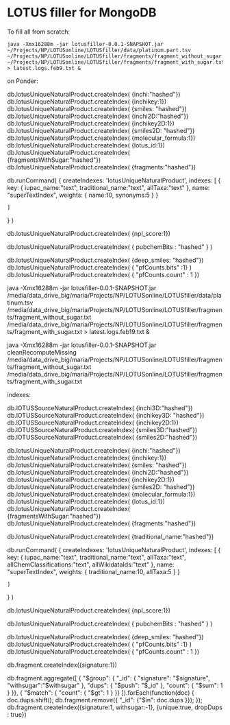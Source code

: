 # LOTUS filler for MongoDB

To fill all from scratch:

```
java -Xmx16288m -jar lotusfiller-0.0.1-SNAPSHOT.jar ~/Projects/NP/LOTUSonline/LOTUSfiller/data/platinum.part.tsv ~/Projects/NP/LOTUSonline/LOTUSfiller/fragments/fragment_without_sugar.txt ~/Projects/NP/LOTUSonline/LOTUSfiller/fragments/fragment_with_sugar.txt > latest.logs.feb9.txt &

````

on Ponder:

db.lotusUniqueNaturalProduct.createIndex( {inchi:"hashed"})
db.lotusUniqueNaturalProduct.createIndex( {inchikey:1})
db.lotusUniqueNaturalProduct.createIndex( {smiles: "hashed"})
db.lotusUniqueNaturalProduct.createIndex( {inchi2D:"hashed"})
db.lotusUniqueNaturalProduct.createIndex( {inchikey2D:1})
db.lotusUniqueNaturalProduct.createIndex( {smiles2D: "hashed"})
db.lotusUniqueNaturalProduct.createIndex( {molecular_formula:1})
db.lotusUniqueNaturalProduct.createIndex( {lotus_id:1})
db.lotusUniqueNaturalProduct.createIndex( {fragmentsWithSugar:"hashed"})
db.lotusUniqueNaturalProduct.createIndex( {fragments:"hashed"})

db.runCommand(
{
createIndexes: 'lotusUniqueNaturalProduct',
indexes: [
{
key: {
iupac_name:"text", traditional_name:"text", allTaxa:"text"
},
name: "superTextIndex",
weights: { name:10, synonyms:5 }
}

    ]

}
)

db.lotusUniqueNaturalProduct.createIndex( {npl_score:1})

db.lotusUniqueNaturalProduct.createIndex( { pubchemBits : "hashed" } )

db.lotusUniqueNaturalProduct.createIndex( {deep_smiles: "hashed"})
db.lotusUniqueNaturalProduct.createIndex( { "pfCounts.bits" :1} )
db.lotusUniqueNaturalProduct.createIndex( { "pfCounts.count" : 1 })

java -Xmx16288m -jar lotusfiller-0.0.1-SNAPSHOT.jar /media/data_drive_big/maria/Projects/NP/LOTUSonline/LOTUSfiller/data/platinum.tsv /media/data_drive_big/maria/Projects/NP/LOTUSonline/LOTUSfiller/fragments/fragment_without_sugar.txt /media/data_drive_big/maria/Projects/NP/LOTUSonline/LOTUSfiller/fragments/fragment_with_sugar.txt > latest.logs.feb19.txt &

java -Xmx16288m -jar lotusfiller-0.0.1-SNAPSHOT.jar cleanRecomputeMissing /media/data_drive_big/maria/Projects/NP/LOTUSonline/LOTUSfiller/fragments/fragment_without_sugar.txt /media/data_drive_big/maria/Projects/NP/LOTUSonline/LOTUSfiller/fragments/fragment_with_sugar.txt

indexes:

db.lOTUSSourceNaturalProduct.createIndex( {inchi3D:"hashed"})
db.lOTUSSourceNaturalProduct.createIndex( {inchikey3D: "hashed"})
db.lOTUSSourceNaturalProduct.createIndex( {inchikey2D:1})
db.lOTUSSourceNaturalProduct.createIndex( {smiles3D:"hashed"})
db.lOTUSSourceNaturalProduct.createIndex( {smiles2D:"hashed"})

db.lotusUniqueNaturalProduct.createIndex( {inchi:"hashed"})
db.lotusUniqueNaturalProduct.createIndex( {inchikey:1})
db.lotusUniqueNaturalProduct.createIndex( {smiles: "hashed"})
db.lotusUniqueNaturalProduct.createIndex( {inchi2D:"hashed"})
db.lotusUniqueNaturalProduct.createIndex( {inchikey2D:1})
db.lotusUniqueNaturalProduct.createIndex( {smiles2D: "hashed"})
db.lotusUniqueNaturalProduct.createIndex( {molecular_formula:1})
db.lotusUniqueNaturalProduct.createIndex( {lotus_id:1})
db.lotusUniqueNaturalProduct.createIndex( {fragmentsWithSugar:"hashed"})
db.lotusUniqueNaturalProduct.createIndex( {fragments:"hashed"})

db.lotusUniqueNaturalProduct.createIndex( {traditional_name:"hashed"})

db.runCommand(
{
createIndexes: 'lotusUniqueNaturalProduct',
indexes: [
{
key: {
iupac_name:"text", traditional_name:"text", allTaxa:"text", allChemClassifications:"text", allWikidataIds:"text"
},
name: "superTextIndex",
weights: { traditional_name:10, allTaxa:5 }
}

    ]

}
)

db.lotusUniqueNaturalProduct.createIndex( {npl_score:1})

db.lotusUniqueNaturalProduct.createIndex( { pubchemBits : "hashed" } )

db.lotusUniqueNaturalProduct.createIndex( {deep_smiles: "hashed"})
db.lotusUniqueNaturalProduct.createIndex( { "pfCounts.bits" :1} )
db.lotusUniqueNaturalProduct.createIndex( { "pfCounts.count" : 1 })

db.fragment.createIndex({signature:1})

db.fragment.aggregate([
{ "$group": {
"_id": { "signature": "$signature", "withsugar":"$withsugar" },
"dups": { "$push": "$_id" },
"count": { "$sum": 1 }
}},
{ "$match": { "count": { "$gt": 1 } }}
]).forEach(function(doc) {
doc.dups.shift();
db.fragment.remove({ "_id": {"$in": doc.dups }});
});
db.fragment.createIndex({signature:1, withsugar:-1}, {unique:true, dropDups : true})
